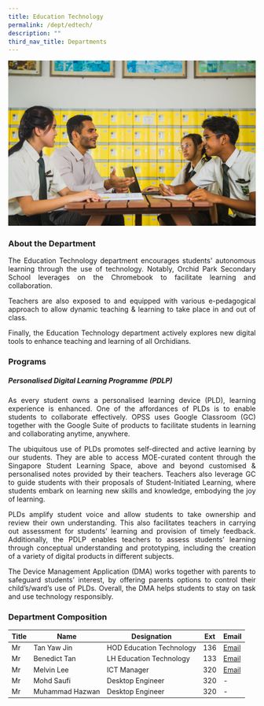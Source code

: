 ```yaml
---
title: Education Technology
permalink: /dept/edtech/
description: ""
third_nav_title: Departments
---
```

![](/images/EdTech/168.jpg)

### About the Department

<div align="justify">
	
The Education Technology department encourages students' autonomous learning through the use of technology. Notably, Orchid Park Secondary School leverages on the Chromebook to facilitate learning and collaboration.
	
Teachers are also exposed to and equipped with various e-pedagogical approach to allow dynamic teaching & learning to take place in and out of class.
	
Finally, the Education Technology department actively explores new digital tools to enhance teaching and learning of all Orchidians.

</div>
	
### Programs

##### Personalised Digital Learning Programme (PDLP)

<div align="justify">

As every student owns a personalised learning device (PLD), learning experience is enhanced. One of the affordances of PLDs is to enable students to collaborate effectively. OPSS uses Google Classroom (GC) together with the Google Suite of products to facilitate students in learning and collaborating anytime, anywhere.

The ubiquitous use of PLDs promotes self-directed and active learning by our students. They are able to access MOE-curated content through the Singapore Student Learning Space, above and beyond customised & personalised notes provided by their teachers. Teachers also leverage GC to guide students with their proposals of Student-Initiated Learning, where students embark on learning new skills and knowledge, embodying the joy of learning.

PLDs amplify student voice and allow students to take ownership and review their own understanding. This also facilitates teachers in carrying out assessment for students’ learning and provision of timely feedback. Additionally, the PDLP enables teachers to assess students’ learning through conceptual understanding and prototyping, including the creation of a variety of digital products in different subjects.

The Device Management Application (DMA) works together with parents to safeguard students’ interest, by offering parents options to control their child’s/ward’s use of PLDs. Overall, the DMA helps students to stay on task and use technology responsibly.

</div>

### Department Composition
	

| Title | Name | Designation | Ext | Email |
| -------- | -------- | -------- |---------|---------|
| Mr     | Tan Yaw Jin     | HOD Education Technology | 136 | [Email](mailto:tan_yaw_jin@schools.gov.sg) |
|Mr|Benedict Tan|LH Education Technology|133|[Email](mailto:benedict_tan@schools.gov.sg)|
|Mr|Melvin Lee|ICT Manager|320|[Email](mailto:lee_jun_xiong_melvin@schools.gov.sg)|
|Mr|Mohd Saufi|Desktop Engineer|320|-|
|Mr|Muhammad Hazwan|Desktop Engineer|320|-|
